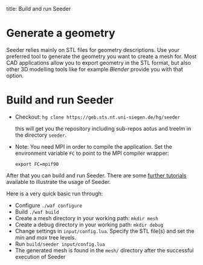 title: Build and run Seeder 

# Generate a geometry 

Seeder relies mainly on STL files for geometry descriptions.
Use your preferred tool to generate the geometry you want to
create a mesh for.
Most CAD applications allow you to export geometry in the
STL format, but also other 3D modelling tools like for
example *Blender* provide you with that option.

# Build and run Seeder 

-   Checkout: `hg clone https://geb.sts.nt.uni-siegen.de/hg/seeder`

    this will get you the repository including sub-repos aotus and treelm in the
    directory `seeder`.

-   Note: You need MPI in order to compile the application.
    Set the environment variable `FC` to point to the MPI compiler wrapper:

    `export FC=mpif90`

After that you can build and run Seeder. There are some
[further tutorials](testsuite_tutorials/index.html) available to illustrate the
usage of Seeder.

Here is a very quick basic run through:

- Configure `./waf configure`
- Build `./waf build`
- Create a mesh directory in your working path: `mkdir mesh`
- Create a debug directory in your working path: `mkdir debug`
- Change settings in `input/config.lua`. Specify the STL file(s) and set the
  *min* and *max* tree levels. 
- Run `build/seeder input/config.lua`
- The generated mesh is found in the `mesh/` directory after the successful
  execution of Seeder

